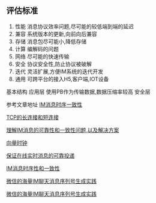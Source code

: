 ## 评估标准
1. 性能 消息协议效率问题,尽可能的较低端到端的延迟
2. 兼容 系统版本的更新,向前向后兼容
3. 存储 消息包尽可能小,降低存储
4. 计算 编解码的问题
5. 网络 尽可能的快速传输
6. 安全 协议安全性,防止协议被破解
7. 迭代 灵活扩展,方便IM系统的迭代开发
8. 通用 可跨平台的接入H5,客户端,IOT设备

基本结构
应用层
使用PB作为传输数据,数据压缩率较高
安全层

参考文章地址
[IM消息时序一致性](http://www.52im.net/thread-3189-1-1.html)

[TCP的长连接和短连接](https://developer.aliyun.com/article/37987)

[理解IM消息的可靠性和一致性问题,以及解决方案](https://cloud.tencent.com/developer/article/1833287)

[向量时钟](https://writings.sh/post/logical-clocks)


[保证在线实时消息的可靠投递](http://www.52im.net/thread-294-1-1.html)

[IM消息时序性和一致性](https://zhuanlan.zhihu.com/p/462668553)

[微信的海量IM聊天消息序列号生成实践](http://www.52im.net/thread-1998-1-1.html)

[微信的海量IM聊天消息序列号生成实践](http://www.52im.net/thread-1999-1-1.html)
